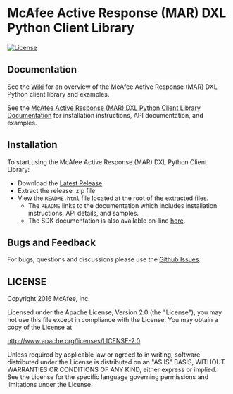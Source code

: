 # McAfee Active Response (MAR) DXL Python Client Library
[![License](https://img.shields.io/badge/License-Apache%202.0-blue.svg)](https://opensource.org/licenses/Apache-2.0)

## Documentation

See the [Wiki](https://github.com/opendxl/opendxl-mar-client-python/wiki) for an overview of the McAfee Active Response (MAR) DXL Python client library and examples.

See the [McAfee Active Response (MAR) DXL Python Client Library Documentation](https://opendxl.github.io/opendxl-mar-client-python/pydoc) for
installation instructions, API documentation, and examples.

## Installation

To start using the McAfee Active Response (MAR) DXL Python Client Library:

* Download the [Latest Release](https://github.com/opendxl/opendxl-mar-client-python/releases/latest)
* Extract the release .zip file
* View the `README.html` file located at the root of the extracted files.
  * The `README` links to the documentation which includes installation instructions, API details, and samples.
  * The SDK documentation is also available on-line [here](https://opendxl.github.io/opendxl-mar-client-python/pydoc).

## Bugs and Feedback

For bugs, questions and discussions please use the [Github Issues](https://github.com/opendxl/opendxl-mar-client-python/issues).

## LICENSE

Copyright 2016 McAfee, Inc.

Licensed under the Apache License, Version 2.0 (the "License"); you may not use this file except in compliance with the License. You may obtain a copy of the License at

http://www.apache.org/licenses/LICENSE-2.0

Unless required by applicable law or agreed to in writing, software distributed under the License is distributed on an "AS IS" BASIS, WITHOUT WARRANTIES OR CONDITIONS OF ANY KIND, either express or implied. See the License for the specific language governing permissions and limitations under the License. 
